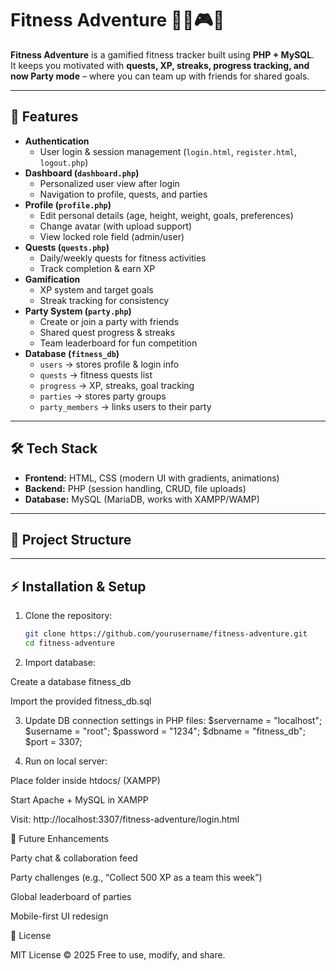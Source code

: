 # Fitness Adventure 🏋️‍♂️🎮🎉

**Fitness Adventure** is a gamified fitness tracker built using **PHP + MySQL**.  
It keeps you motivated with **quests, XP, streaks, progress tracking, and now Party mode** – where you can team up with friends for shared goals.  

---

## 🚀 Features

- **Authentication**
  - User login & session management (`login.html`, `register.html`, `logout.php`)
- **Dashboard (`dashboard.php`)**
  - Personalized user view after login
  - Navigation to profile, quests, and parties
- **Profile (`profile.php`)**
  - Edit personal details (age, height, weight, goals, preferences)
  - Change avatar (with upload support)
  - View locked role field (admin/user)
- **Quests (`quests.php`)**
  - Daily/weekly quests for fitness activities
  - Track completion & earn XP
- **Gamification**
  - XP system and target goals
  - Streak tracking for consistency
- **Party System (`party.php`)**
  - Create or join a party with friends
  - Shared quest progress & streaks
  - Team leaderboard for fun competition
- **Database (`fitness_db`)**
  - `users` → stores profile & login info  
  - `quests` → fitness quests list  
  - `progress` → XP, streaks, goal tracking  
  - `parties` → stores party groups  
  - `party_members` → links users to their party  

---

## 🛠️ Tech Stack

- **Frontend:** HTML, CSS (modern UI with gradients, animations)  
- **Backend:** PHP (session handling, CRUD, file uploads)  
- **Database:** MySQL (MariaDB, works with XAMPP/WAMP)  

---

## 📂 Project Structure



---

## ⚡ Installation & Setup

1. Clone the repository:
   ```bash
   git clone https://github.com/yourusername/fitness-adventure.git
   cd fitness-adventure
2. Import database:

Create a database fitness_db

Import the provided fitness_db.sql

3. Update DB connection settings in PHP files:
$servername = "localhost";
$username   = "root";
$password   = "1234"; 
$dbname     = "fitness_db";
$port       = 3307;

4. Run on local server:

Place folder inside htdocs/ (XAMPP)

Start Apache + MySQL in XAMPP

Visit: http://localhost:3307/fitness-adventure/login.html

🎯 Future Enhancements

Party chat & collaboration feed

Party challenges (e.g., “Collect 500 XP as a team this week”)

Global leaderboard of parties

Mobile-first UI redesign

📜 License

MIT License © 2025
Free to use, modify, and share.
